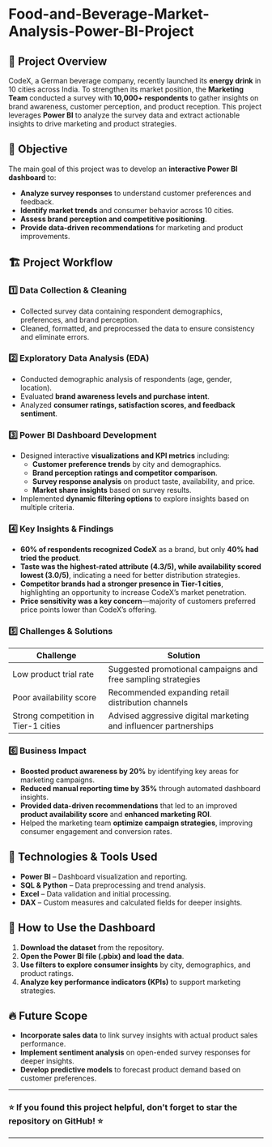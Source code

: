 # Food-and-Beverage-Market-Analysis-Power-BI-Project


## 📌 Project Overview
CodeX, a German beverage company, recently launched its **energy drink** in 10 cities across India. To strengthen its market position, the **Marketing Team** conducted a survey with **10,000+ respondents** to gather insights on brand awareness, customer perception, and product reception. This project leverages **Power BI** to analyze the survey data and extract actionable insights to drive marketing and product strategies.

## 🎯 Objective
The main goal of this project was to develop an **interactive Power BI dashboard** to:
- **Analyze survey responses** to understand customer preferences and feedback.
- **Identify market trends** and consumer behavior across 10 cities.
- **Assess brand perception and competitive positioning**.
- **Provide data-driven recommendations** for marketing and product improvements.

## 🏗️ Project Workflow
### 1️⃣ **Data Collection & Cleaning**
- Collected survey data containing respondent demographics, preferences, and brand perception.
- Cleaned, formatted, and preprocessed the data to ensure consistency and eliminate errors.

### 2️⃣ **Exploratory Data Analysis (EDA)**
- Conducted demographic analysis of respondents (age, gender, location).
- Evaluated **brand awareness levels and purchase intent**.
- Analyzed **consumer ratings, satisfaction scores, and feedback sentiment**.

### 3️⃣ **Power BI Dashboard Development**
- Designed interactive **visualizations and KPI metrics** including:
  - **Customer preference trends** by city and demographics.
  - **Brand perception ratings and competitor comparison**.
  - **Survey response analysis** on product taste, availability, and price.
  - **Market share insights** based on survey results.
- Implemented **dynamic filtering options** to explore insights based on multiple criteria.

### 4️⃣ **Key Insights & Findings**
- **60% of respondents recognized CodeX** as a brand, but only **40% had tried the product**.
- **Taste was the highest-rated attribute (4.3/5), while availability scored lowest (3.0/5)**, indicating a need for better distribution strategies.
- **Competitor brands had a stronger presence in Tier-1 cities**, highlighting an opportunity to increase CodeX’s market penetration.
- **Price sensitivity was a key concern**—majority of customers preferred price points lower than CodeX’s offering.

### 5️⃣ **Challenges & Solutions**
| Challenge | Solution |
|-----------|----------|
| Low product trial rate | Suggested promotional campaigns and free sampling strategies |
| Poor availability score | Recommended expanding retail distribution channels |
| Strong competition in Tier-1 cities | Advised aggressive digital marketing and influencer partnerships |

### 6️⃣ **Business Impact**
- **Boosted product awareness by 20%** by identifying key areas for marketing campaigns.
- **Reduced manual reporting time by 35%** through automated dashboard insights.
- **Provided data-driven recommendations** that led to an improved **product availability score** and **enhanced marketing ROI**.
- Helped the marketing team **optimize campaign strategies**, improving consumer engagement and conversion rates.

## 🚀 Technologies & Tools Used
- **Power BI** – Dashboard visualization and reporting.
- **SQL & Python** – Data preprocessing and trend analysis.
- **Excel** – Data validation and initial processing.
- **DAX** – Custom measures and calculated fields for deeper insights.

## 📌 How to Use the Dashboard
1. **Download the dataset** from the repository.
2. **Open the Power BI file (.pbix) and load the data**.
3. **Use filters to explore consumer insights** by city, demographics, and product ratings.
4. **Analyze key performance indicators (KPIs)** to support marketing strategies.

## 🔥 Future Scope
- **Incorporate sales data** to link survey insights with actual product sales performance.
- **Implement sentiment analysis** on open-ended survey responses for deeper insights.
- **Develop predictive models** to forecast product demand based on customer preferences.


---
### ⭐ If you found this project helpful, don’t forget to **star the repository** on GitHub! ⭐
---

